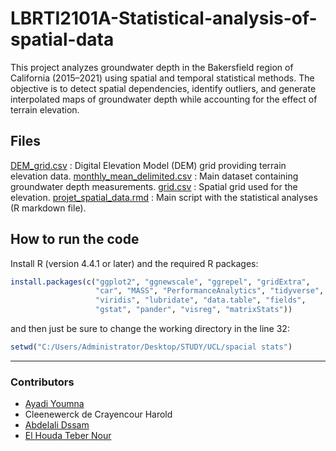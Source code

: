 # LBRTI2101A-Statistical-analysis-of-spatial-data

This project analyzes groundwater depth in the Bakersfield region of California (2015–2021) using spatial and temporal statistical methods.
The objective is to detect spatial dependencies, identify outliers, and generate interpolated maps of groundwater depth while accounting for the effect of terrain elevation.


## Files
[DEM_grid.csv](DEM_grid.csv) :  Digital Elevation Model (DEM) grid providing terrain elevation data.
[monthly_mean_delimited.csv](monthly_mean_delimited.csv) : Main dataset containing groundwater depth measurements.
[grid.csv](grid.csv) : Spatial grid used for the elevation.
[projet_spatial_data.rmd](projet_spatial_data.rmd) : Main script with the statistical analyses (R markdown file).

## How to run the code
Install R (version 4.4.1 or later) and the required R packages:
```R
install.packages(c("ggplot2", "ggnewscale", "ggrepel", "gridExtra", 
                   "car", "MASS", "PerformanceAnalytics", "tidyverse", 
                   "viridis", "lubridate", "data.table", "fields", 
                   "gstat", "pander", "visreg", "matrixStats"))
```
and then just be sure to change the working directory in the line 32:
```R
setwd("C:/Users/Administrator/Desktop/STUDY/UCL/spacial stats")
```

---
### Contributors
* [Ayadi Youmna](https://github.com/YoumnaAyadi/YoumnaAyadi)
* Cleenewerck de Crayencour Harold
* [Abdelali Dssam](https://github.com/AliD47)
* [El Houda Teber Nour](https://github.com/NOUREL-art)
